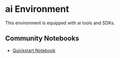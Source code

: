
# ai Environment

This environment is equipped with ai tools and SDKs.

## Community Notebooks

- [Quickstart Notebook](./quickstart.ipynb)

